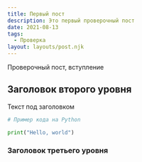 ```yaml
---
title: Первый пост
description: Это первый проверочный пост
date: 2021-08-13
tags:
  - Проверка
layout: layouts/post.njk
---
```

Проверочный пост, вступление

## Заголовок второго уровня

Текст под заголовком

``` python
# Пример кода на Python

print("Hello, world")
```

### Заголовок третьего уровня
